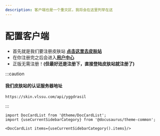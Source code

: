 ```yaml
---
description: 客户端也是一个重灾区，我将会在这里列举在这
---
```


# 配置客户端

- 首先就是我们要注册皮肤站 [**点击这里去皮肤站**](https://skin.vlssu.com/auth/register)
- 在你注册完之后会进入[**用户中心**](http://skin.vlssu.com/user)
- 正版无需注册！**(但最好还是注册下，直接登陆皮肤站就注册了)**

:::caution
#### 我们皮肤站的认证服务器地址
```
https://skin.vlssu.com/api/yggdrasil
```
:::

```mdx-code-block
import DocCardList from '@theme/DocCardList';
import {useCurrentSidebarCategory} from '@docusaurus/theme-common';

<DocCardList items={useCurrentSidebarCategory().items}/>
```
